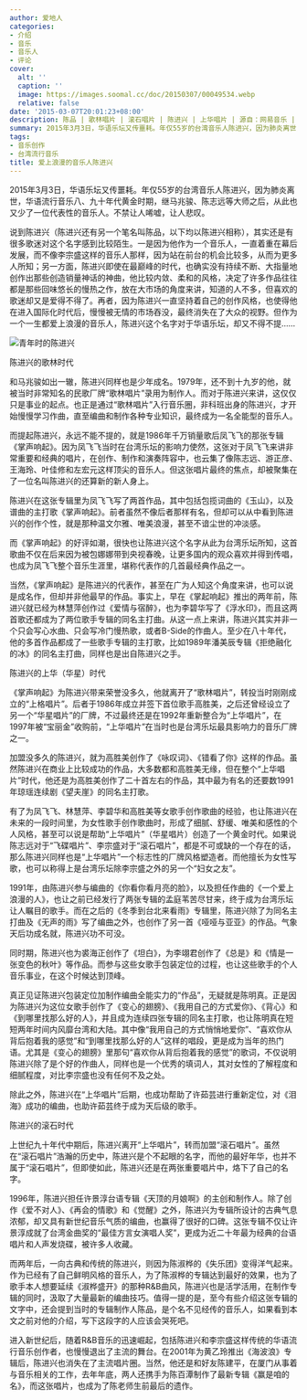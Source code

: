 ```yaml
---
author: 爱地人
categories:
- 介绍
- 音乐
- 音乐人
- 评论
cover:
  alt: ''
  caption: ''
  image: https://images.soomal.cc/doc/20150307/00049534.webp
  relative: false
date: '2015-03-07T20:01:23+08:00'
description: 陈品 | 歌林唱片 | 滚石唱片 | 陈进兴 | 上华唱片 | 源自：网易音乐 | 版权：转载 |  平均/总评分：10.00/30
summary: 2015年3月3日，华语乐坛又传噩耗。年仅55岁的台湾音乐人陈进兴，因为肺炎离世，华语流行音乐八、九十年代黄金时期，继马兆骏、陈志远等大师之后，从此也又少了一位代表性的音乐人。不禁让人唏嘘，让人悲叹。说到陈进兴（陈进兴还有另一个笔名叫陈品，以下均以陈进兴相称），其实还是有很多歌迷对这个名字感到比较陌生……
tags:
- 音乐创作
- 台湾流行音乐
title: 爱上浪漫的音乐人陈进兴
---
```


2015年3月3日，华语乐坛又传噩耗。年仅55岁的台湾音乐人陈进兴，因为肺炎离世，华语流行音乐八、九十年代黄金时期，继马兆骏、陈志远等大师之后，从此也又少了一位代表性的音乐人。不禁让人唏嘘，让人悲叹。

说到陈进兴（陈进兴还有另一个笔名叫陈品，以下均以陈进兴相称），其实还是有很多歌迷对这个名字感到比较陌生。一是因为他作为一个音乐人，一直着重在幕后发展，而不像李宗盛这样的音乐人那样，因为站在前台的机会比较多，从而为更多人所知；另一方面，陈进兴即使在最巅峰的时代，也确实没有持续不断、大指量地创作出那些创造销量神话的神曲，他比较内敛、柔和的风格，决定了许多作品往往都是那些回味悠长的慢热之作，放在大市场的角度来讲，知道的人不多，但喜欢的歌迷却又是爱得不得了。再者，因为陈进兴一直坚持着自己的创作风格，也使得他在进入国际化时代后，慢慢被无情的市场吞没，最终消失在了大众的视野。但作为一个一生都爱上浪漫的音乐人，陈进兴这个名字对于华语乐坛，却又不得不提……

![青年时的陈进兴](https://images.soomal.cc/doc/20150307/00049534_01.webp)





陈进兴的歌林时代

和马兆骏如出一辙，陈进兴同样也是少年成名。1979年，还不到十九岁的他，就被当时非常知名的民歌厂牌“歌林唱片”录用为制作人。而对于陈进兴来讲，这仅仅只是事业的起点。也正是通过“歌林唱片”入行音乐圈，非科班出身的陈进兴，才开始慢慢学习作曲，直至编曲和制作各种专业知识，最终成为一名全能型的音乐人。

而提起陈进兴，永远不能不提的，就是1986年千万销量歌后凤飞飞的那张专辑《掌声响起》。因为凤飞飞当时在台湾乐坛的影响力使然，这张对于凤飞飞来讲非常重要和经典的唱片，在创作、制作和演奏阵容中，也云集了像陈志远、游正彦、王海玲、叶佳修和左宏元这样顶尖的音乐人。但这张唱片最终的焦点，却被聚集在了一位名叫陈进兴的还算新的新人身上。

陈进兴在这张专辑里为凤飞飞写了两首作品，其中包括包揽词曲的《玉山》，以及谱曲的主打歌《掌声响起》。前者虽然不像后者那样有名，但却可以从中看到陈进兴的创作个性，就是那种温文尔雅、唯美浪漫，甚至不谙尘世的冲淡感。

而《掌声响起》的好评如潮，很快也让陈进兴这个名字从此为台湾乐坛所知，这首歌曲不仅在后来因为被包娜娜带到央视春晚，让更多国内的观众喜欢并得到传唱，也成为凤飞飞整个音乐生涯里，堪称代表作的几首最经典作品之一。

当然，《掌声响起》是陈进兴的代表作，甚至在广为人知这个角度来讲，也可以说是成名作，但却并非他最早的作品。事实上，早在《掌起响起》推出的两年前，陈进兴就已经为林慧萍创作过《爱情与宿醉》，也为李碧华写了《浮水印》，而且这两首歌还都成为了两位歌手专辑的同名主打曲。从这一点上来讲，陈进兴其实并非一个只会写心水曲、只会写冷门慢热歌，或者B-Side的作曲人。至少在八十年代，他的多首作品都成了一些歌手专辑的主打歌，比如1989年潘美辰专辑《拒绝融化的冰》的同名主打曲，同样也是出自陈进兴之手。

陈进兴的上华（华星）时代

《掌声响起》为陈进兴带来荣誉没多久，他就离开了“歌林唱片”，转投当时刚刚成立的“上格唱片”。后者于1986年成立并签下首位歌手高胜美，之后还曾经设立了另一个“华星唱片”的厂牌，不过最终还是在1992年重新整合为“上华唱片”，在1997年被“宝丽金”收购前，“上华唱片”在当时也是台湾乐坛最具影响力的音乐厂牌之一。

加盟没多久的陈进兴，就为高胜美创作了《咏叹词》、《错看了你》这样的作品。虽然陈进兴在商业上比较成功的作品，大多数都和高胜美无缘，但在整个“上华唱片”时代，他还是为高胜美创作了二十首左右的作品，其中最为有名的还要数1991年琼瑶连续剧《望夫崖》的同名主打歌。

有了为凤飞飞、林慧萍、李碧华和高胜美等女歌手创作歌曲的经验，也让陈进兴在未来的一段时间里，为女性歌手创作歌曲时，形成了细腻、舒缓、唯美和感性的个人风格，甚至可以说是帮助“上华唱片”（华星唱片）创造了一个黄金时代。如果说陈志远对于“飞碟唱片”、李宗盛对于“滚石唱片”，都是不可或缺的一个存在的话，那么陈进兴同样也是“上华唱片”一个标志性的厂牌风格塑造者。而他擅长为女性写歌，也可以称得上是台湾乐坛除李宗盛之外的另一个“妇女之友”。

1991年，由陈进兴参与编曲的《你看你看月亮的脸》，以及担任作曲的《一个爱上浪漫的人》，也让之前已经发行了两张专辑的孟庭苇苦尽甘来，终于成为台湾乐坛让人瞩目的歌手。而在之后的《冬季到台北来看雨》专辑里，陈进兴除了为同名主打曲及《无声的雨》写了编曲之外，也创作了另一首《哑哑与亚亚》的作品。气象天后功成名就，陈进兴功不可没。

同时期，陈进兴也为裘海正创作了《坦白》，为李翊君创作了《总是》和《情是一张变色的秋叶》等作品。而参与这些女歌手包装定位的过程，也让这些歌手的个人音乐事业，在这个时候达到顶峰。

真正见证陈进兴包装定位加制作编曲全能实力的“作品”，无疑就是陈明真。正是因为陈进兴为这位女歌手创作了《变心的翅膀》、《我用自己的方式爱你》、《背心》和《到哪里找那么好的人》，并且成为连续四张专辑的同名主打歌，也让陈明真在短短两年时间内风靡台湾和大陆。其中像“我用自己的方式悄悄地爱你”、“喜欢你从背后抱着我的感觉”和“到哪里找那么好的人”这样的唱段，更是成为当年的热门语。尤其是《变心的翅膀》里那句“喜欢你从背后抱着我的感觉”的歌词，不仅说明陈进兴除了是个好的作曲人，同样也是一个优秀的填词人，其对女性的了解程度和细腻程度，对比李宗盛也没有任何不及之处。

除此之外，陈进兴在“上华唱片”后期，也成功帮助了许茹芸进行重新定位，对《泪海》成功的编曲，也助许茹芸终于成为天后级的歌手。

陈进兴的滚石时代

上世纪九十年代中期后，陈进兴离开“上华唱片”，转而加盟“滚石唱片”。虽然在“滚石唱片”浩瀚的历史中，陈进兴是个不起眼的名字，而他的最好年华，也并不属于“滚石唱片”，但即使如此，陈进兴还是在两张重要唱片中，烙下了自己的名字。

1996年，陈进兴担任许景淳台语专辑《天顶的月娘啊》的主创和制作人。除了创作《爱不对人》、《再会的情歌》和《觉醒》之外，陈进兴为专辑所设计的古典气息浓郁，却又具有新世纪音乐气质的编曲，也赢得了很好的口碑。这张专辑不仅让许景淳成就了台湾金曲奖的“最佳方言女演唱人奖”，更成为近二十年最为经典的台语唱片和人声发烧碟，被许多人收藏。

而两年后，一向古典和传统的陈进兴，则因为陈淑桦的《失乐团》变得洋气起来。作为已经有了自己鲜明风格的音乐人，为了陈淑桦的专辑达到最好的效果，也为了歌手本人想要延续《淑桦盛开》的那种R&B曲风，陈进兴也是活学活用，在制作专辑的同时，汲取了大量最新的编曲技巧。值得一提的是，至今有些介绍这张专辑的文字中，还会提到当时的专辑制作人陈品，是个名不见经传的音乐人，如果看到本文之前对他的介绍，写下这段字的人应该会哭死吧。

进入新世纪后，随着R&B音乐的迅速崛起，包括陈进兴和李宗盛这样传统的华语流行音乐创作者，也慢慢退出了主流的舞台。在2001年为黄乙玲推出《海波浪》专辑后，陈进兴也消失在了主流唱片圈。当然，他还是和好友陈建平，在厦门从事着与音乐相关的工作，去年年底，两人还携手为陈百潭制作了最新专辑《赢是咱的名》，而这张唱片，也成为了陈老师生前最后的遗作。